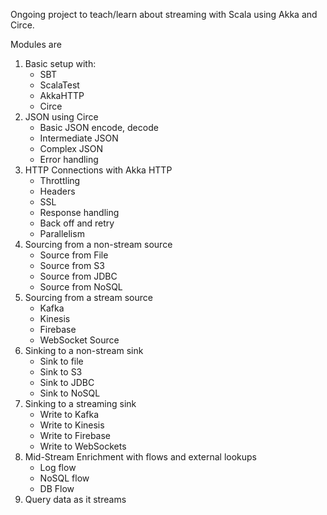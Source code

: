 Ongoing project to teach/learn about streaming with Scala using Akka and Circe.

Modules are
1. Basic setup with:
    - SBT
    - ScalaTest
    - AkkaHTTP
    - Circe
2. JSON using Circe
    - Basic JSON encode, decode
    - Intermediate JSON
    - Complex JSON
    - Error handling
3. HTTP Connections with Akka HTTP
    - Throttling
   - Headers
   - SSL
   - Response handling
   - Back off and retry
   - Parallelism
4. Sourcing from a non-stream source
    - Source from File
   - Source from S3
   - Source from JDBC
   - Source from NoSQL
5. Sourcing from a stream source
    - Kafka
   - Kinesis
   - Firebase
   - WebSocket Source
6. Sinking to a non-stream sink
    - Sink to file
   - Sink to S3
   - Sink to JDBC
   - Sink to NoSQL
7. Sinking to a streaming sink
    - Write to Kafka
   - Write to Kinesis
   - Write to Firebase
   - Write to WebSockets
8. Mid-Stream Enrichment with flows and external lookups
    - Log flow
   - NoSQL flow
   - DB Flow
9. Query data as it streams